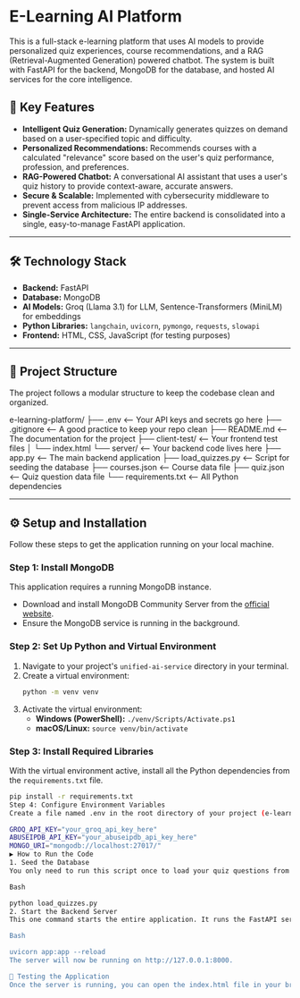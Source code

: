 # E-Learning AI Platform

This is a full-stack e-learning platform that uses AI models to provide personalized quiz experiences, course recommendations, and a RAG (Retrieval-Augmented Generation) powered chatbot. The system is built with FastAPI for the backend, MongoDB for the database, and hosted AI services for the core intelligence.

## 🚀 Key Features

- **Intelligent Quiz Generation:** Dynamically generates quizzes on demand based on a user-specified topic and difficulty.
- **Personalized Recommendations:** Recommends courses with a calculated "relevance" score based on the user's quiz performance, profession, and preferences.
- **RAG-Powered Chatbot:** A conversational AI assistant that uses a user's quiz history to provide context-aware, accurate answers.
- **Secure & Scalable:** Implemented with cybersecurity middleware to prevent access from malicious IP addresses.
- **Single-Service Architecture:** The entire backend is consolidated into a single, easy-to-manage FastAPI application.

---

## 🛠️ Technology Stack

- **Backend:** FastAPI
- **Database:** MongoDB
- **AI Models:** Groq (Llama 3.1) for LLM, Sentence-Transformers (MiniLM) for embeddings
- **Python Libraries:** `langchain`, `uvicorn`, `pymongo`, `requests`, `slowapi`
- **Frontend:** HTML, CSS, JavaScript (for testing purposes)

---

## 📁 Project Structure

The project follows a modular structure to keep the codebase clean and organized.

e-learning-platform/
├── .env <-- Your API keys and secrets go here
├── .gitignore <-- A good practice to keep your repo clean
├── README.md <-- The documentation for the project
├── client-test/ <-- Your frontend test files
│ └── index.html
└── server/ <-- Your backend code lives here
├── app.py <-- The main backend application
├── load_quizzes.py <-- Script for seeding the database
├── courses.json <-- Course data file
├── quiz.json <-- Quiz question data file
└── requirements.txt <-- All Python dependencies

---

## ⚙️ Setup and Installation

Follow these steps to get the application running on your local machine.

### Step 1: Install MongoDB

This application requires a running MongoDB instance.

- Download and install MongoDB Community Server from the [official website](https://www.mongodb.com/try/download/community).
- Ensure the MongoDB service is running in the background.

### Step 2: Set Up Python and Virtual Environment

1.  Navigate to your project's `unified-ai-service` directory in your terminal.
2.  Create a virtual environment:
    ```bash
    python -m venv venv
    ```
3.  Activate the virtual environment:
    - **Windows (PowerShell):** `./venv/Scripts/Activate.ps1`
    - **macOS/Linux:** `source venv/bin/activate`

### Step 3: Install Required Libraries

With the virtual environment active, install all the Python dependencies from the `requirements.txt` file.

```bash
pip install -r requirements.txt
Step 4: Configure Environment Variables
Create a file named .env in the root directory of your project (e-learning).

GROQ_API_KEY="your_groq_api_key_here"
ABUSEIPDB_API_KEY="your_abuseipdb_api_key_here"
MONGO_URI="mongodb://localhost:27017/"
▶️ How to Run the Code
1. Seed the Database
You only need to run this script once to load your quiz questions from quiz.json into MongoDB.

Bash

python load_quizzes.py
2. Start the Backend Server
This one command starts the entire application. It runs the FastAPI server, which hosts all the application's endpoints.

Bash

uvicorn app:app --reload
The server will now be running on http://127.0.0.1:8000.

🧪 Testing the Application
Once the server is running, you can open the index.html file in your browser to test the full functionality.
```

